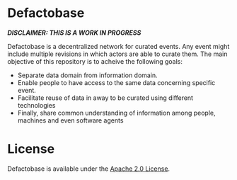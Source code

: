 # Defactobase

***DISCLAIMER: THIS IS A WORK IN PROGRESS***

Defactobase is a decentralized network for curated events. Any event might include multiple revisions in which actors are able to curate them. The main objective of this repository is to acheive the following goals:

- Separate data domain from information domain.
- Enable people to have access to the same data concerning specific event.
- Facilitate reuse of data in away to be curated using different technologies
- Finally, share common understanding of information among people, machines and even software agents 

# License
Defactobase is available under the [Apache 2.0 License](https://github.com/aabdulwahed/defactobase/blob/master/LICENSE).
